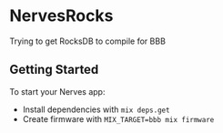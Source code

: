 # NervesRocks

Trying to get RocksDB to compile for BBB

## Getting Started

To start your Nerves app:
  * Install dependencies with `mix deps.get`
  * Create firmware with `MIX_TARGET=bbb mix firmware`